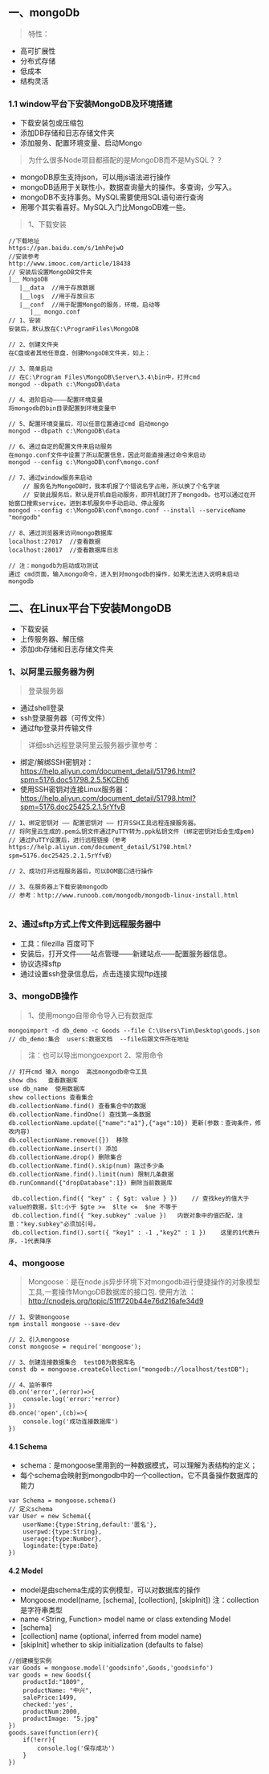 ## 一、mongoDb
> 特性：
- 高可扩展性
- 分布式存储
- 低成本
- 结构灵活
### 1.1 window平台下安装MongoDB及环境搭建
- 下载安装包或压缩包
- 添加DB存储和日志存储文件夹
- 添加服务、配置环境变量、启动Mongo

> 为什么很多Node项目都搭配的是MongoDB而不是MySQL？？
- mongoDB原生支持json，可以用js语法进行操作
- mongoDB适用于关联性小，数据查询量大的操作。多查询，少写入。
- mongoDB不支持事务。MySQL需要使用SQL语句进行查询
- 用哪个其实看喜好。MySQL入门比MongoDB难一些。

> 1、下载安装
```
//下载地址
https://pan.baidu.com/s/1mhPejwO
//安装参考
http://www.imooc.com/article/18438
// 安装后设置MongoDB文件夹
|__ MongoDB
   |__data  //用于存放数据
   |__logs  //用于存放日志
   |__conf  //用于配置Mongo的服务，环境，启动等
      |__ mongo.conf
// 1、安装
安装后，默认放在C:\ProgramFiles\MongoDB

// 2、创建文件夹
在C盘或者其他任意盘，创建MongoDB文件夹，如上：

// 3、简单启动
// 在C:\Program Files\MongoDB\Server\3.4\bin中，打开cmd
mongod --dbpath c:\MongoDB\data 

// 4、进阶启动————配置环境变量
将mongodb的bin目录配置到环境变量中

// 5、配置环境变量后，可以任意位置通过cmd 启动mongo
mongod --dbpath c:\MongoDB\data

// 6、通过自定的配置文件来启动服务 
在mongo.conf文件中设置了所以配置信息，因此可能直接通过命令来启动
mongod --config c:\MongoDB\conf\mongo.conf

// 7、通过window服务来启动
    // 服务名为MongoDB时，我本机报了个错说名字占用，所以换了个名字装
    // 安装此服务后，默认是开机自启动服务，即开机就打开了mongodb。也可以通过在开始窗口搜索service，进到本机服务中手动启动、停止服务
mongod --config c:\MongoDB\conf\mongo.conf --install --serviceName "mongodb"

// 8、通过浏览器来访问mongo数据库
localhost:27017  //查看数据
localhost:28017  //查看数据库日志

// 注：mongodb为启动成功测试
通过 cmd页面，输入mongo命令，进入到对mongodb的操作，如果无法进入说明未启动mongodb
```

## 二、在Linux平台下安装MongoDB
- 下载安装
- 上传服务器、解压缩
- 添加db存储和日志存储文件夹

### 1、以阿里云服务器为例
> 登录服务器
- 通过shell登录
- ssh登录服务器（可传文件）
- 通过ftp登录并传输文件
> 详细ssh远程登录阿里云服务器步骤参考：
- 绑定/解绑SSH密钥对：https://help.aliyun.com/document_detail/51796.html?spm=5176.doc51798.2.5.5KCEh6
- 使用SSH密钥对连接Linux服务器：https://help.aliyun.com/document_detail/51798.html?spm=5176.doc25425.2.1.5rYfvB

```
// 1、绑定密钥对 —— 配置密钥对 —— 打开SSH工具远程连接服务器。
// 将阿里云生成的.pem么钥文件通过PuTTY转为.ppk私钥文件 (绑定密钥对后会生成pem)
// 通过PuTTY设置后，进行远程链接（参考https://help.aliyun.com/document_detail/51798.html?spm=5176.doc25425.2.1.5rYfvB）

// 2、成功打开远程服务器后，可以DOM窗口进行操作

// 3、在服务器上下载安装mongodb 
// 参考：http://www.runoob.com/mongodb/mongodb-linux-install.html


```
### 2、通过sftp方式上传文件到远程服务器中
- 工具：filezilla 百度可下
- 安装后，打开文件——站点管理——新建站点——配置服务器信息。
- 协议选择sftp
- 通过设置ssh登录信息后，点击连接实现ftp连接


### 3、mongoDB操作
> 1、使用mongo自带命令导入已有数据库
```
mongoimport -d db_demo -c Goods --file C:\Users\Tim\Desktop\goods.json
// db_demo:集合  users:数据文档  --file后跟文件所在地址
```
> 注：也可以导出mongoexport
> 2、常用命令
```
// 打开cmd 输入 mongo  高出mongodb命令工具
show dbs   查看数据库
use db_name  使用数据库
show collections 查看集合
db.collectionName.find() 查看集合中的数据
db.collectionName.findOne() 查找第一条数据
db.collectionName.update({"name":"a1"},{"age":10}) 更新(参数：查询条件，修改内容)
db.collectionName.remove({})  移除
db.collectionName.insert() 添加
db.collectionName.drop() 删除集合
db.collectionName.find().skip(num) 路过多少条
db.collectionName.find().limit(num) 限制几条数据
db.runCommand({"dropDatabase":1}) 删除当前数据库

 db.collection.find({ "key" : { $gt: value } })    // 查找key的值大于value的数据，$lt:小于 $gte >=  $lte <=  $ne 不等于
 db.collection.find({ "key.subkey" :value })   内嵌对象中的值匹配，注意："key.subkey"必须加引号。
 db.collection.find().sort({ "key1" : -1 ,"key2" : 1 })    这里的1代表升序，-1代表降序
```
### 4、mongoose
> Mongoose：是在node.js异步环境下对mongodb进行便捷操作的对象模型工具,一套操作MongoDB数据库的接口包.
> 使用方法 ： http://cnodejs.org/topic/51ff720b44e76d216afe34d9
```
// 1、安装mongoose 
npm install mongoose --save-dev

// 2、引入mongoose 
const mongoose = require('mongoose');

// 3、创建连接数据集合  testDB为数据库名
const db = mongoose.createCollection("mongodb://localhost/testDB");

// 4、监听事件
db.on('error',(error)=>{
    console.log('error:'+error)
})
db.once('open',(cb)=>{
    console.log('成功连接数据库')
})

```
#### 4.1 Schema
- schema：是mongoose里用到的一种数据模式，可以理解为表结构的定义；
- 每个schema会映射到mongodb中的一个collection，它不具备操作数据库的能力
```
var Schema = mongoose.schema()
// 定义schema
var User = new Schema({
    userName:{type:String,default:'匿名'},
    userpwd:{type:String},
    userage:{type:Number},
    logindate:{type:Date}
})
```
#### 4.2 Model
- model是由schema生成的实例模型，可以对数据库的操作
- Mongoose.model(name, [schema], [collection], [skipInit]) 注：collection是字符串类型
- name <String, Function> model name or class extending Model
- [schema] <Schema>
- [collection] <String> name (optional, inferred from model name)
- [skipInit] <Boolean> whether to skip initialization (defaults to false)
```
//创建模型实例
var Goods = mongoose.model('goodsinfo',Goods,'goodsinfo')
var goods = new Goods({
    productId:"1009",
    productName: "中兴",
    salePrice:1499,
    checked:'yes',
    productNum:2000,
    productImage: "5.jpg"
})
goods.save(function(err){
    if(!err){
        console.log('保存成功')
    }
})
```




